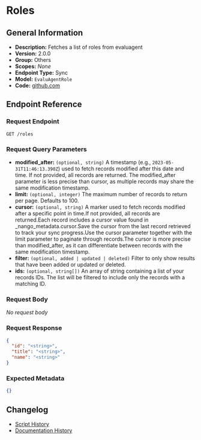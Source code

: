 <!-- BEGIN GENERATED CONTENT -->
# Roles

## General Information

- **Description:** Fetches a list of roles from evaluagent
- **Version:** 2.0.0
- **Group:** Others
- **Scopes:** _None_
- **Endpoint Type:** Sync
- **Model:** `EvaluAgentRole`
- **Code:** [github.com](https://github.com/NangoHQ/integration-templates/tree/main/integrations/evaluagent/syncs/roles.ts)


## Endpoint Reference

### Request Endpoint

`GET /roles`

### Request Query Parameters

- **modified_after:** `(optional, string)` A timestamp (e.g., `2023-05-31T11:46:13.390Z`) used to fetch records modified after this date and time. If not provided, all records are returned. The modified_after parameter is less precise than cursor, as multiple records may share the same modification timestamp.
- **limit:** `(optional, integer)` The maximum number of records to return per page. Defaults to 100.
- **cursor:** `(optional, string)` A marker used to fetch records modified after a specific point in time.If not provided, all records are returned.Each record includes a cursor value found in _nango_metadata.cursor.Save the cursor from the last record retrieved to track your sync progress.Use the cursor parameter together with the limit parameter to paginate through records.The cursor is more precise than modified_after, as it can differentiate between records with the same modification timestamp.
- **filter:** `(optional, added | updated | deleted)` Filter to only show results that have been added or updated or deleted.
- **ids:** `(optional, string[])` An array of string containing a list of your records IDs. The list will be filtered to include only the records with a matching ID.

### Request Body

_No request body_

### Request Response

```json
{
  "id": "<string>",
  "title": "<string>",
  "name": "<string>"
}
```

### Expected Metadata

```json
{}
```

## Changelog

- [Script History](https://github.com/NangoHQ/integration-templates/commits/main/integrations/evaluagent/syncs/roles.ts)
- [Documentation History](https://github.com/NangoHQ/integration-templates/commits/main/integrations/evaluagent/syncs/roles.md)

<!-- END  GENERATED CONTENT -->

